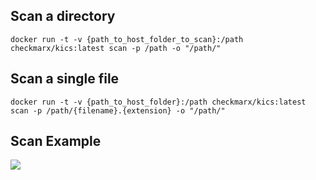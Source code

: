 ## Scan a directory
```
docker run -t -v {path_to_host_folder_to_scan}:/path checkmarx/kics:latest scan -p /path -o "/path/"
```

## Scan a single file
```
docker run -t -v {path_to_host_folder}:/path checkmarx/kics:latest scan -p /path/{filename}.{extension} -o "/path/"
```

## Scan Example
[![](https://user-images.githubusercontent.com/111127232/206156696-283f9d43-1ff1-4cf4-8fa6-6bf37a282360.gif)](https://user-images.githubusercontent.com/111127232/206156696-283f9d43-1ff1-4cf4-8fa6-6bf37a282360.gif)